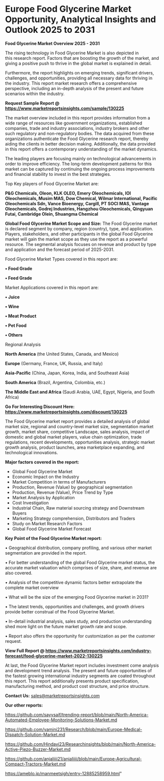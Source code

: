 # Europe Food Glycerine Market Opportunity, Analytical Insights and Outlook 2025 to 2031

<Strong> Food Glycerine Market Overview 2025 - 2031</strong>

The rising technology in Food Glycerine Market is also depicted in this research report. Factors that are boosting the growth of the market, and giving a positive push to thrive in the global market is explained in detail.

Furthermore, the report highlights on emerging trends, significant drivers, challenges, and opportunities, providing all necessary data for thriving in the industry. This report market research offers a comprehensive perspective, including an in-depth analysis of the present and future scenarios within the industry.

<strong>Request Sample Report @ <a href=https://www.marketreportsinsights.com/sample/130225>https://www.marketreportsinsights.com/sample/130225</a></strong>

The market overview included in this report provides information from a wide range of resources like government organizations, established companies, trade and industry associations, industry brokers and other such regulatory and non-regulatory bodies. The data acquired from these organizations authenticate the Food Glycerine research report, thereby aiding the clients in better decision making. Additionally, the data provided in this report offers a contemporary understanding of the market dynamics.

The leading players are focusing mainly on technological advancements in order to improve efficiency. The long-term development patterns for this market can be captured by continuing the ongoing process improvements and financial stability to invest in the best strategies.

Top Key players of Food Glycerine Market are:

<strong>P&G Chemicals, Oleon, KLK OLEO, Emery Oleochemicals, IOI Oleochemicals, Musim MAS, Dow Chemical, Wilmar International, Pacific Oleochemicals Sdn, Vance Bioenergy, Cargill, PT SOCI MAS, Vantage Oleochemicals, Godrej Industries, Hangzhou Oleochemicals, Qingyuan Futai, Cambridge Olein, Shuangma Chemical</strong>

<strong><b>Global Food Glycerine Market Scope and Size:</b></strong>
The Food Glycerine market is declared segment by company, region (country), type, and application. Players, stakeholders, and other participants in the global Food Glycerine market will gain the market scope as they use the report as a powerful resource. The segmental analysis focuses on revenue and product by type and application and the forecast period of 2025-2031.

Food Glycerine Market Types covered in this report are:

<strong>• Food Grade

• Feed Grade</strong>

Market Applications covered in this report are:

<strong>• Juice

• Wine

• Meat Product

• Pet Food

• Others</strong> 

Regional Analysis

<strong>North America</strong> (the United States, Canada, and Mexico)

<strong>Europe</strong> (Germany, France, UK, Russia, and Italy)

<strong>Asia-Pacific</strong> (China, Japan, Korea, India, and Southeast Asia)

<strong>South America</strong> (Brazil, Argentina, Colombia, etc.)

<strong>The Middle East and Africa</strong> (Saudi Arabia, UAE, Egypt, Nigeria, and South Africa)

<strong>Go For Interesting Discount Here: <a href=https://www.marketreportsinsights.com/discount/130225>https://www.marketreportsinsights.com/discount/130225</a></strong>

The Food Glycerine market report provides a detailed analysis of global market size, regional and country-level market size, segmentation market growth, market share, competitive Landscape, sales analysis, impact of domestic and global market players, value chain optimization, trade regulations, recent developments, opportunities analysis, strategic market growth analysis, product launches, area marketplace expanding, and technological innovations.

<strong><b>Major factors covered in the report:</b></strong>
<ul>
  <li>Global Food Glycerine Market </li>
  <li>Economic Impact on the Industry</li>
  <li>Market Competition in terms of Manufacturers</li>
  <li>Production, Revenue (Value) by geographical segmentation</li>
  <li>Production, Revenue (Value), Price Trend by Type</li>
  <li>Market Analysis by Application</li>
  <li>Cost Investigation</li>
  <li>Industrial Chain, Raw material sourcing strategy and Downstream Buyers</li>
  <li>Marketing Strategy comprehension, Distributors and Traders</li>
  <li>Study on Market Research Factors</li>
  <li>Global Food Glycerine Market Forecast</li>
</ul>

<strong><b>Key Point of the Food Glycerine Market report:</b></strong>

• Geographical distribution, company profiling, and various other market segmentation are provided in the report.

• For better understanding of the global Food Glycerine market status, the accurate market valuation which comprises of size, share, and revenue are also covered.

• Analysis of the competitive dynamic factors better extrapolate the complete market overview

• What will be the size of the emerging Food Glycerine market in 2031?

• The latest trends, opportunities and challenges, and growth drivers provide better construal of the Food Glycerine Market.

• In-detail industrial analysis, sales study, and production understanding shed more light on the future market growth rate and scope.

• Report also offers the opportunity for customization as per the customer request.

<strong><b>View Full Report @ <a href=https://www.marketreportsinsights.com/industry-forecast/food-glycerine-market-2022-130225>https://www.marketreportsinsights.com/industry-forecast/food-glycerine-market-2022-130225</a></b></strong>


At last, the Food Glycerine Market report includes investment come analysis and development trend analysis. The present and future opportunities of the fastest growing international industry segments are coated throughout this report. This report additionally presents product specification, manufacturing method, and product cost structure, and price structure.

<strong>Contact Us:</strong>
sales@marketreportsinsights.com

<strong>Our other reports:</strong>

<a href=https://github.com/sayysaif/trending-report/blob/main/North-America-Automated-Employee-Monitoring-Solutions-Market.md>https://github.com/sayysaif/trending-report/blob/main/North-America-Automated-Employee-Monitoring-Solutions-Market.md</a>

<a href=https://github.com/yamini231/Research/blob/main/Europe-Medical-Dispatch-Solution-Market.md>https://github.com/yamini231/Research/blob/main/Europe-Medical-Dispatch-Solution-Market.md</a>

<a href=https://github.com/Hindavi23/Researchinsights/blob/main/North-America-Active-Piezo-Buzzer-Market.md>https://github.com/Hindavi23/Researchinsights/blob/main/North-America-Active-Piezo-Buzzer-Market.md</a>

<a href=https://github.com/anjaliiii21/anjaliiii/blob/main/Europe-Agricultural-Compact-Tractors-Market.md>https://github.com/anjaliiii21/anjaliiii/blob/main/Europe-Agricultural-Compact-Tractors-Market.md</a>

<a href=https://ameblo.jp/manmeetsigh/entry-12885258959.html>https://ameblo.jp/manmeetsigh/entry-12885258959.html</a>"
